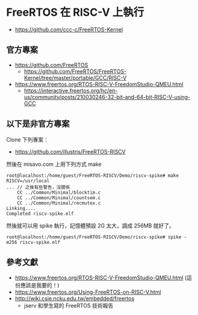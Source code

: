 # FreeRTOS 在 RISC-V 上執行

* https://github.com/ccc-c/FreeRTOS-Kernel

## 官方專案

* https://github.com/FreeRTOS
    * https://github.com/FreeRTOS/FreeRTOS-Kernel/tree/master/portable/GCC/RISC-V
* https://www.freertos.org/RTOS-RISC-V-FreedomStudio-QMEU.html
    * https://interactive.freertos.org/hc/en-us/community/posts/210030246-32-bit-and-64-bit-RISC-V-using-GCC

## 以下是非官方專案

Clone 下列專案：

* https://github.com/illustris/FreeRTOS-RISCV

然後在 misavo.com 上用下列方式 make

```
root@localhost:/home/guest/FreeRTOS-RISCV/Demo/riscv-spike# make RISCV=/usr/local
... // 之後有些警告，沒關係
    CC ../Common/Minimal/blocktim.c
    CC ../Common/Minimal/countsem.c
    CC ../Common/Minimal/recmutex.c
Linking....
Completed riscv-spike.elf
```

然後就可以用 spike 執行，記憶體預設 2G 太大，調成 256MB 就好了。

```
root@localhost:/home/guest/FreeRTOS-RISCV/Demo/riscv-spike# spike -m256 riscv-spike.elf
```

## 參考文獻

* https://www.freertos.org/RTOS-RISC-V-FreedomStudio-QMEU.html (這份應該是我要的！)
* https://www.freertos.org/Using-FreeRTOS-on-RISC-V.html
* http://wiki.csie.ncku.edu.tw/embedded/freertos
    * jserv 和學生寫的 FreeRTOS 技術報告
